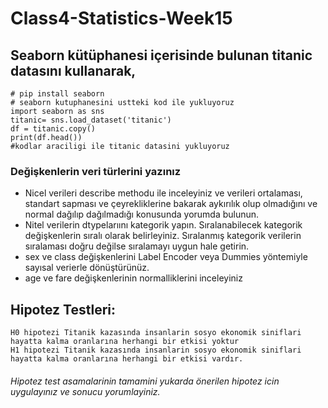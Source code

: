 # Class4-Statistics-Week15
## Seaborn kütüphanesi içerisinde bulunan titanic datasını kullanarak,
```
# pip install seaborn
# seaborn kutuphanesini ustteki kod ile yukluyoruz
import seaborn as sns
titanic= sns.load_dataset('titanic')
df = titanic.copy()
print(df.head())
#kodlar araciligi ile titanic datasini yukluyoruz
```

### Değişkenlerin veri türlerini yazınız
- Nicel verileri describe methodu ile inceleyiniz ve verileri ortalaması, standart sapması ve çeyrekliklerine bakarak aykırılık olup olmadığını ve normal dağılıp dağılmadığı konusunda yorumda bulunun.
- Nitel verilerin dtypelarıını kategorik yapın. Sıralanabilecek kategorik değişkenlerin sıralı olarak belirleyiniz. Sıralanmış kategorik verilerin sıralaması doğru değilse sıralamayı uygun hale getirin.
- sex ve class değişkenlerini Label Encoder  veya Dummies yöntemiyle sayısal verierle dönüştürünüz.
- age ve fare değişkenlerinin normalliklerini inceleyiniz

## Hipotez Testleri:
```
H0 hipotezi Titanik kazasında insanlarin sosyo ekonomik siniflari hayatta kalma oranlarına herhangi bir etkisi yoktur
H1 hipotezi Titanik kazasında insanlarin sosyo ekonomik siniflari hayatta kalma oranlarına herhangi bir etkisi vardır.
```
###### Hipotez test asamalarinin tamamini yukarda önerilen hipotez icin uygulayınız ve sonucu yorumlayiniz.
